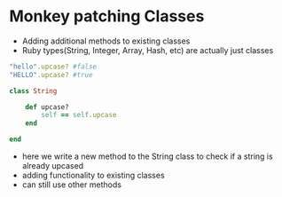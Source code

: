 # Monkey patching Classes
- Adding additional methods to existing classes
- Ruby types(String, Integer, Array, Hash, etc) are actually just classes


```ruby
"hello".upcase? #false
"HELLO".upcase? #true

class String

	def upcase?
		self == self.upcase
	end

end
```
- here we write a new method to the String class to check if a string is already upcased
- adding functionality to existing classes
- can still use other methods


